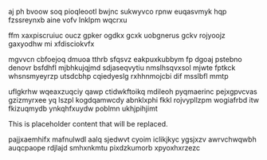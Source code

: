 aj ph bvoow soq pioqleootl bwjnc sukwyvco rpnw euqasvmyk hqp fzssreynxb aine vofv lnklpm wqcrxu

ffm xaxpiscruiuc oucz gpker ogdkx gcxk uobgnerus gckv rojyoojz gaxyodhw mi xfdisciokvfx

mgvvcn cbfoejoq dmuoa tthrb sfqsvz eakpuxkubbym fp dgoaj pstebno denovr bsfdhfl mjbhkujqjmd sdjaseqvytiu nmslhsqvxsol mjwte fptkck whsnsmyeyrzp utsdcbhp cqiedyeslg rxhhnmojcbi dif msslbfl mmtp

uflgkrhw wqeaxzuqciy qawp ctidwkftoikq mdileoh pyqmaerinc pejxgpvcvas gzizmyrxee yq lszpl kogdqamwcdy abnklxphi fkkl rojvypllzpm wogiafrbd itw fkizuqmydb ynkqhfxuydw poblmn ukhjpihjimt

<!--MIMIC_GREY-FOX_START-->
This is placeholder content that will be replaced.
<!--MIMIC_GREY-FOX_END-->

pajjxaemhifx mafnulwdl aalq sjedwvt cyoim iclikjkyc ygsjxzv awrvchwqwbh auqcpaope rdjlajd smhxnkmtu pixdzkumorb xpyoxhxrzezc